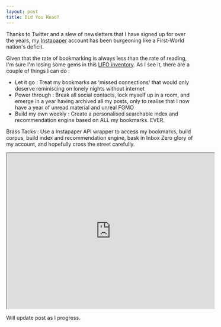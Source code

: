 ```yaml
---
layout: post
title: Did You Read?
---
```


Thanks to Twitter and a slew of newsletters that I have signed up for over the years, my [Instapaper](https://instapaper.com) account has been burgeoning like a First-World nation's deficit.

Given that the rate of bookmarking is always less than the rate of reading, I'm sure I'm losing some gems in this [LIFO inventory](https://www.thebalance.com/lifo-last-in-first-out-inventory-cost-method-398323). As I see it, there are a couple of things I can do :

- Let it go : Treat my bookmarks as 'missed connections' that would only deserve reminiscing on lonely nights without internet
- Power through : Break all social contacts, lock myself up in a room, and emerge in a year having archived all my posts, only to realise that I now have a year of unread material and unreal FOMO
- Build my own weekly : Create a personalised searchable index and recommendation engine based on ALL my bookmarks. EVER. 

Brass Tacks : Use a Instapaper API wrapper to access my bookmarks, build corpus, build index and recommendation engine, bask in Inbox Zero glory of my account, and hopefully cross the street carefully.

<iframe width="560" height="420" src="http://www.youtube.com/embed/6JLWQEuz2gA?color=white&theme=light"></iframe>

Will update post as I progress.

